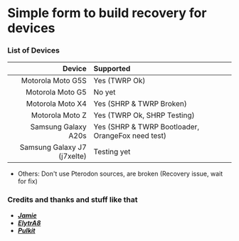 # Simple form to build recovery for devices #

### List of Devices ###

Device   | Supported
-------:|:-------------------------
Motorola Moto G5S     | Yes (TWRP Ok)
Motorola Moto G5     | No yet
Motorola Moto X4     | Yes (SHRP & TWRP Broken)
Motorola Moto Z     | Yes (TWRP Ok, SHRP Testing)
Samsung Galaxy A20s     | Yes (SHRP & TWRP Bootloader, OrangeFox need test)
Samsung Galaxy J7 (j7xelte)     | Testing yet

- Others: Don't use Pterodon sources, are broken (Recovery issue, wait for fix)

### Credits and thanks and stuff like that ###
- [***Jamie***](https://t.me/henloboi)
- [***ElytrA8***](t.me/ElytrA8)
- [***Pulkit***](t.me/Pulkit077)
